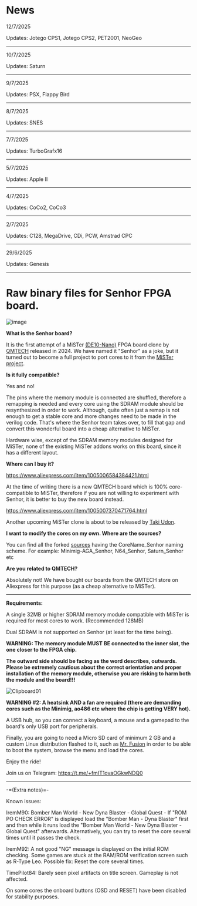 # News
12/7/2025

Updates: Jotego CPS1, Jotego CPS2, PET2001, NeoGeo

___
10/7/2025

Updates: Saturn

___
9/7/2025

Updates: PSX, Flappy Bird

___
8/7/2025

Updates: SNES

___
7/7/2025

Updates: TurboGrafx16

___
5/7/2025

Updates: Apple II

___
4/7/2025

Updates: CoCo2, CoCo3

___
2/7/2025

Updates: C128, MegaDrive, CDi, PCW, Amstrad CPC

___
29/6/2025

Updates: Genesis

___
# Raw binary files for Senhor FPGA board.
![image](https://github.com/user-attachments/assets/d68bc8fa-f05c-4b33-9088-9814994d0155)

**What is the Senhor board?**

It is the first attempt of a MiSTer [(DE10-Nano)](https://www.terasic.com.tw/cgi-bin/page/archive.pl?Language=English&No=1046) FPGA board clone by [QMTECH](https://qmtechchina.aliexpress.com/store/4486047) released in 2024.
We have named it "Senhor" as a joke, but it turned out to become a full project to port cores to it from the [MiSTer project](https://mister-devel.github.io/MkDocs_MiSTer/).

**Is it fully compatible?**

Yes and no! 

The pins where the memory module is connected are shuffled, therefore a remapping is needed and every core using the SDRAM module should be resynthesized in order to work. Although, quite often just a remap is not enough to get a stable core and more changes need to be made in the verilog code. That's where the Senhor team takes over, to fill that gap and convert this wonderful board into a cheap alternative to MiSTer. 

Hardware wise, except of the SDRAM memory modules designed for MiSTer, none of the existing MiSTer addons works on this board, since it has a different layout.

**Where can I buy it?**

https://www.aliexpress.com/item/1005006584384421.html

At the time of writing there is a new QMTECH board which is 100% core-compatible to MiSTer, therefore if you are not willing to experiment with Senhor, it is better to buy the new board instead.

https://www.aliexpress.com/item/1005007370471764.html

Another upcoming MiSTer clone is about to be released by [Taki Udon](https://twitter.com/takiudon_).

**I want to modify the cores on my own. Where are the sources?**

You can find all the forked [sources](https://github.com/turri21?tab=repositories&q=senhor&type=&language=&sort=) having the CoreName_Senhor naming scheme. For example: Minimig-AGA_Senhor, N64_Senhor, Saturn_Senhor etc

**Are you related to QMTECH?**

Absolutely not! We have bought our boards from the QMTECH store on Aliexpress for this purpose (as a cheap alternative to MiSTer).

---

**Requirements:** 

A single 32MB or higher SDRAM memory module compatible with MiSTer is required for most cores to work. (Recommended 128MB)

Dual SDRAM is not supported on Senhor (at least for the time being).

**WARNING: The memory module MUST BE connected to the inner slot, the one closer to the FPGA chip.**

**The outward side should be facing as the word describes, outwards. Please be extremely cautious about the correct orientation and proper installation of the memory module, otherwise you are risking to harm both the module and the board!!!**

![Clipboard01](https://github.com/user-attachments/assets/5d5292ab-acc2-4b75-9715-01001581ac89)

**WARNING #2: A heatsink AND a fan are required (there are demanding cores such as the Minimig, ao486 etc where the chip is getting VERY hot).**

A USB hub, so you can connect a keyboard, a mouse and a gamepad to the board's only USB port for peripherals.

Finally, you are going to need a Micro SD card of minimum 2 GB and a custom Linux distribution flashed to it, such as [Mr. Fusion](https://github.com/MiSTer-devel/mr-fusion) in order to be able to boot the system, browse the menu and load the cores.

Enjoy the ride!

Join us on Telegram: https://t.me/+fmIT1ovaOGkwNDQ0

___

-=(Extra notes)=-

Known issues:

IremM90: Bomber Man World - New Dyna Blaster - Global Quest - If "ROM PO CHECK ERROR" is displayed load the "Bomber Man - Dyna Blaster" first and then while it runs load the "Bomber Man World - New Dyna Blaster - Global Quest" afterwards.
Alternatively, you can try to reset the core several times until it passes the check.

IremM92: A not good "NG" message is displayed on the initial ROM checking. Some games are stuck at the RAM/ROM verification screen such as R-Type Leo. Possible fix: Reset the core several times.
         
TimePilot84: Barely seen pixel artifacts on title screen. Gameplay is not affected.

On some cores the onboard buttons (OSD and RESET) have been disabled for stability purposes.
